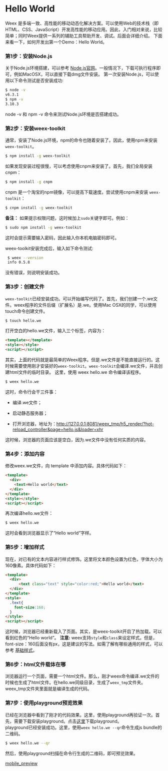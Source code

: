 # Hello World    
Weex 是多端一致、高性能的移动动态化解决方案。可以使用Web的技术栈（即HTML、CSS、JavaScript）开发高性能的移动应用。因此，入门相对来说，比较简单；同时Weex提供一系列的辅助工具帮助开发、调试。后面会详细介绍。
下面来看一下，如何开发出第一个Demo：Hello World。  

### 第1步：安装Node.js    
关于Node.js环境搭建，可以参考 [Node.js官网](https://nodejs.org/en/)。一般情况下，下载可执行程序即可，例如MacOSX，可以直接下载dmg文件安装。
第一次安装Node.js，可以使用以下命令测试是否安装成功:  

```bash   
$ node -v
v6.3.1
$ npm -v
3.10.3
```	
node -v 和 npm -v 命令来测试Node.js环境是否搭建成功。	
### 第2步：安装weex-toolkit    
通常，安装了Node.js环境，npm的命令也随着安装了。因此，使用npm来安装 `weex-toolkit`。       

```bash
$ npm install -g weex-toolkit    
```	  
	
如果发现安装过程很慢，可以考虑使用cnpm来安装了。首先，我们全局安装 cnpm：     

```bash
$ npm install -g cnpm 	       
```
		
cnpm 是一个淘宝的npm镜像，可以提高下载速度。尝试使用cnpm来安装 `weex-toolkit`：     

```bash
$ cnpm install -g weex-toolkit      
``` 

**备注：** 如果提示权限问题，这时候加上`sudo`关键字即可。例如：  
 
```bash 
$ sudo npm install -g weex-toolkit 	   
```
这时会提示需要输入密码，因此输入你本机电脑密码即可。       
 
 weex-toolkit安装完成后，输入如下命令测试:
 
```bash 	
 $ weex --version    
 info 0.5.8 
```
             
没有错误，则说明安装成功。               


### 第3步：创建文件     
`weex-toolkit`已经安装成功。可以开始编写代码了。首先，我们创建一个.we文件。weex程序的文件后缀（扩展名）是.we。使用Mac OSX的同学，可以使用touch命令创建文件。      

```bash	
$ touch hello.we       
```

打开空白的hello.we文件，输入三个标签，内容为：       
 
```html
<template></template>
<style></style>
<script></script>      
```	

其实，上面的代码就是最简单的Weex程序。但是.we文件是不能直接运行的。这时候需要使用刚才安装好的`weex-toolkit`。`weex-toolkit`会编译.we文件，并且创建html文件的临时目录。
这里，使用 weex hello.we 命令编译该程序。      

```bash
$ weex hello.we       
```	
	 
这时，命令行会干三件事： 
+ 编译.we文件；

+ 启动静态服务器；

+ 打开浏览器，地址为：http://127.0.0.1:8081/weex_tmp/h5_render/?hot-reload_controller&page=hello.js&loader=xhr

这时候，浏览器的页面应该是空白，因为.we文件中没有任何实质的内容。

### 第4步：添加内容     
修改weex.we文件，向 template 中添加内容。具体代码如下：      

````html
<template>
  <div>
	<text>Hello world</text>
  </div>
</template>
<style></style>
<script></script>       
````	
	 
再次编译hello.we文件：    

```bash
$ weex hello.we       
```	

这时会看到浏览器显示了“Hello world”字样。        

### 第5步：增加样式       
现在，对已有的文本内容进行样式修饰。这里将文本颜色设置为红色，字体大小为160像素。具体代码如下：              

````html 
<template>
  <div>
	  <text class="text" style="color:red;">Hello world</text>
  </div>
</template>
<style>
  .text{
    font-size:160;
  }
</style>
<script></script>     
````

这时候，浏览器已经重新载入了页面。其实，是weex-toolkit开启了热加载。可以看到红色的“Hello world”。
**注意:**
weex支持`style`和`class`来设定样式。但是，font-size：160后面没有px，这是建议的写法。如需了解有哪些通用的样式，可以参考 [基础样式](http://alibaba.github.io/weex/doc/references/common-style.html)。   


### 第6步：html文件载体在哪   
浏览器运行一个页面，需要一个html文件。那么，刚才weex命令编译.we文件的时候也生成了html文件。在hello.we同级目录，生成了`weex_tmp`文件夹。weex_tmp文件夹里面就是编译生成的代码。

### 第7步：使用playground预览效果           
已经在浏览器中看到了刚才的代码效果。这里，使用playground再验证一次。首先，需要下载安装playground。点击[这里](http://alibaba.github.io/weex/download.html)下载playground。  
playground已经安装成功。这里，使用`weex hello.we --qr`命令生成js bundle的二维码。

```bash
$ weex hello.we --qr      
```	   

然后，使用playground扫描在命令行生成的二维码，即可预览效果。   


[mobile_preview](http://alibaba.github.io/weex/img/demo/start-1.png)


	
		
	
		
	     

 
   

           
	
	
 